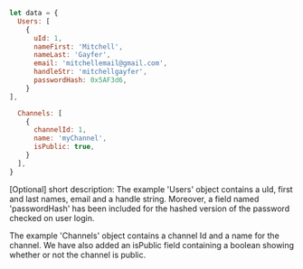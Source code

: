```javascript
let data = {
  Users: [ 
    {
      uId: 1,
      nameFirst: 'Mitchell',
      nameLast: 'Gayfer',
      email: 'mitchellemail@gmail.com',
      handleStr: 'mitchellgayfer',
      passwordHash: 0x5AF3d6,
    }
],

  Channels: [
    {
      channelId: 1,
      name: 'myChannel',
      isPublic: true,
    }
  ],
}
```

[Optional] short description: 
The example 'Users' object contains a uId, first and last names, email and a handle string. Moreover, a field named 'passwordHash' has been included for the hashed version of the password checked on user login. 

The example 'Channels' object contains a channel Id and a name for the channel. We have also added an isPublic field containing a boolean showing whether or not the channel is public. 